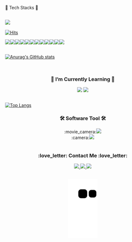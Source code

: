 <!-- <h2>Junko</h2> -->
🐣 Tech Stacks 🐤<br><br>


<a href="https://github.com/swon95"><img src="https://hits.seeyoufarm.com/api/count/incr/badge.svg?     url=https%3A%2F%2Fgithub.com%2Fseondal&count_bg=%23000000&title_bg=%23000000&icon=github.svg&icon_color=%23E7E7E7&title=GitHub&edge_flat=false)"/></a>


[![Hits](https://hits.seeyoufarm.com/api/count/incr/badge.svg?url=https%3A%2F%2Fgithub.com%2Fzzsza)](https://hits.seeyoufarm.com)

<div style="display: flex;">
  <img src="https://img.shields.io/badge/React-61DAFB?style=flat-square&logo=React&logoColor=white"/>
  <img src="https://img.shields.io/badge/NodeJS-339933?style=flat-square&logo=NodeJS&logoColor=white"/><br>
  <br>
  
  <img src="https://img.shields.io/badge/Express-000000?style=flat-square&logo=Express&logoColor=white"/>
  <img src="https://img.shields.io/badge/MongoDB-47A248?style=flat-square&logo=MongoDB&logoColor=white"/>
  <img src="https://img.shields.io/badge/SQLite-003B57?style=flat-square&logo=SQLite&logoColor=white"/><br>
  
  <img src="https://img.shields.io/badge/Docker-2496ED?style=flat-square&logo=Docker&logoColor=white"/>
  <img src="https://img.shields.io/badge/TensorFlow-FF6F00?style=flat-square&logo=TensorFlow&logoColor=white"/>
  <img src="https://img.shields.io/badge/Socket_io-010101?style=flat-square&logo=Socket.io&logoColor=white"/><br>
  
  
  <img src="https://img.shields.io/badge/Python-3776AB?style=flat-square&logo=Python&logoColor=white"/>
  <img src="https://img.shields.io/badge/Pandas-150458?style=flat-square&logo=Pandas&logoColor=white"/><br>
  
  
  
  <img src="https://img.shields.io/badge/VSCode-5C2D91?style=flat-square&logo=VSCode&logoColor=white"/>
  <img src="https://img.shields.io/badge/Notion-000000?style=flat-square&logo=Notion&logoColor=white"/><br>
  
  
</div>

[![Anurag's GitHub stats](https://github-readme-stats.vercel.app/api?username=swon95)](https://github.com/swon95/github-readme-stats)

<br>
  
  
  
<h3 align="center">🌱 I’m Currently Learning 🌱</h3>
  <div align="center">
    <img src="https://img.shields.io/badge/Python-3776AB?style=flat-square&logo=python&logoColor=white"/>
    <img src="https://img.shields.io/badge/Pandas-150458?style=flat-square&logo=pandas&logoColor=white"/>
  </div><br>

[![Top Langs](https://github-readme-stats.vercel.app/api/top-langs/?username=swon95)](https://github.com/swon95/github-readme-stats)


<h3 align="center">🛠 Software Tool 🛠</h3>
<div align="center">
  :movie_camera:<img src="https://img.shields.io/badge/Premiere_Pro-9999FF?style=flat-square&logo=Premiere_Pro&logoColor=white"/><br>
  :camera:<img src="https://img.shields.io/badge/Photoshop-31A8FF?style=flat-square&logo=Photoshop&logoColor=white"/>
</div><br>

<h3 align="center">:love_letter: Contact Me :love_letter:</h3>
<div align="center">
  <a href="https://battlecoding.tistory.com/"><img src="https://img.shields.io/badge/Blog-FFCD00?style=flat-square&logo=Blog&logoColor=white"/>
  <a href="mailto:shimtkddnjs13@gmail.com"><img src="https://img.shields.io/badge/Gmail-4285F4?style=flat-square&logo=Gmail&logoColor=white"/>
  <a href="https://www.instagram.com/sim_junko"><img src="https://img.shields.io/badge/Instagram-E4405F?style=flat-square&logo=Instagram&logoColor=white"/>
<div><br>
  
![snake svg](https://github.com/swon95/swon95/blob/output/github-contribution-grid-snake.svg)
